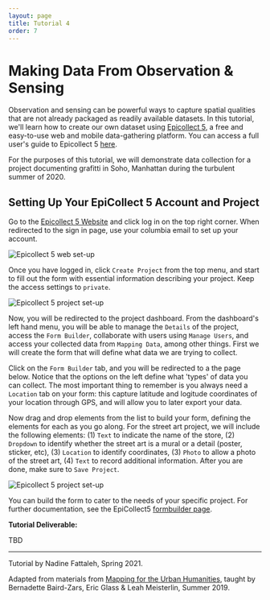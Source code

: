 ```yaml
---
layout: page
title: Tutorial 4
order: 7
---
```


# Making Data From Observation & Sensing


Observation and sensing can be powerful ways to capture spatial qualities that are not already packaged as readily available datasets. In this tutorial, we'll learn how to create our own dataset using [Epicollect 5](https://five.epicollect.net/), a free and easy-to-use web and mobile data-gathering platform. You can access a full user's guide to Epicollect 5 [here](https://docs.epicollect.net/). 

For the purposes of this tutorial, we will demonstrate data collection for a project documenting grafitti in Soho, Manhattan during the turbulent summer of 2020. 


## Setting Up Your EpiCollect 5 Account and Project 

Go to the [Epicollect 5 Website](https://five.epicollect.net/) and click log in on the top right corner. When redirected to the sign in page, use your columbia email to set up your account. 

![Epicollect 5 web set-up](/methods-in-spatial-research-sp2021/tutorials/assets/EpiCollect1.png)

Once you have logged in, click `Create Project` from the top menu, and start to fill out the form with essential information describing your project. Keep the access settings to `private`.  

![Epicollect 5 project set-up](/methods-in-spatial-research-sp2021/tutorials/assets/EpiCollect2.png)

Now, you will be redirected to the project dashboard. From the dashboard's left hand menu, you will be able to manage the `Details` of the project, access the `Form Builder`, collaborate with users using `Manage Users`, and access your collected data from `Mapping Data`, among other things. First we will create the form that will define what data we are trying to collect. 

Click on the `Form Builder` tab, and you will be redirected to a the page below. Notice that the options on the left define what 'types' of data you can collect. The most important thing to remember is you always need a `Location` tab on your form: this capture latitude and logitude coordinates of your location through GPS, and will allow you to later export your data. 

Now drag and drop elements from the list to build your form, defining the elements for each as you go along. For the street art project, we will include the following elements: (1) `Text` to indicate the name of the store, (2) `Dropdown` to identify whether the street art is a mural or a detail (poster, sticker, etc), (3) `Location` to identify coordinates, (3) `Photo` to allow a photo of the street art, (4) `Text` to record additional information. After you are done, make sure to `Save Project`.

![Epicollect 5 project set-up](/methods-in-spatial-research-sp2021/tutorials/assets/EpiCollect3.png)

You can build the form to cater to the needs of your specific project. For further documentation, see the EpiCollect5 [formbuilder page](https://docs.epicollect.net/formbuilder/build-your-questionnaire). 

**Tutorial Deliverable:** 

TBD

<!-- Before the beginning of the next class, create a spatial dataset that doesn't yet exist, but that can be produced through a single short session of field work or archival research. **Produce a simple map illustrating your work and upload it to the Deliverables folder.**

Your dataset can be produced using any combination of the methods above, and again, is not expected to be overly detailed or time-consuming to produce. The most important thing is that the subject of your data be interesting enough to you to continue working on as you develop your final project for the class. In the next session we'll use the datasets you create to explore strategies for static visualization. -->

---

Tutorial by Nadine Fattaleh, Spring 2021. 

Adapted from materials from [Mapping for the Urban Humanities](https://github.com/CenterForSpatialResearch/mapping_for_the_urban_humanities), taught by Bernadette Baird-Zars, Eric Glass & Leah Meisterlin, Summer 2019.

